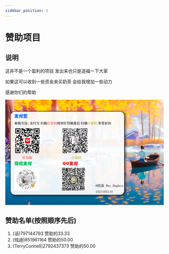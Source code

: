 ```yaml
---
sidebar_position: 1
---
```


# 赞助项目

## 说明
这并不是一个盈利的项目 发出来也只是造福一下大家

如果这可以收到一些资金来买奶茶 会给我增加一些动力

感谢你们的帮助

![img.png](img.png)

## 赞助名单(按照顺序先后)

1. (话)797144793 赞助的33.33
2. (烛迪)851961164 赞助的50.00
3. (TerryConnell)2792437373 赞助的50.00